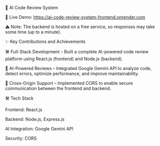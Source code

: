 🚀 AI Code Review System


🔗 Live Demo: https://ai-code-review-system-frontend.onrender.com

⚠ Note: The backend is hosted on a free service, so responses may take some time (up to a minute).

✨ Key Contributions and Achievements

🛠 Full-Stack Development – Built a complete AI-powered code review platform using React.js (frontend) and Node.js (backend).

🤖 AI-Powered Reviews – Integrated Google Gemini API to analyze code, detect errors, optimize performance, and improve maintainability.

🔄 Cross-Origin Support – Implemented CORS to enable secure communication between the frontend and backend.

🛠 Tech Stack

Frontend: React.js

Backend: Node.js, Express.js

AI Integration: Google Gemini API

Security: CORS
